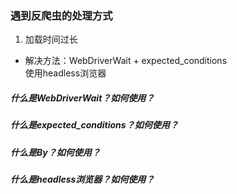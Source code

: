 ### 遇到反爬虫的处理方式
1. 加载时间过长
+ 解决方法：WebDriverWait + expected_conditions<br>
使用headless浏览器


##### 什么是WebDriverWait？如何使用？

##### 什么是expected_conditions？如何使用？

##### 什么是By？如何使用？

##### 什么是headless浏览器？如何使用？

